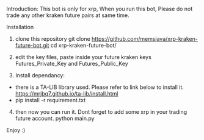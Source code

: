 
Introduction:
This bot is only for xrp, When you run this bot, Please do not trade any other kraken future pairs at same time.


Installation
1. clone this repository
git clone https://github.com/memsjava/xrp-kraken-future-bot.git
cd xrp-kraken-future-bot/

2. edit the key files, paste inside your future kraken keys
Futures_Private_Key and Futures_Public_Key

3. Install dependancy:
- there is a TA-LIB library used. Please refer to link below to install it.
https://mrjbq7.github.io/ta-lib/install.html
- pip install -r requirement.txt

4. then now you can run it. Dont forget to add some xrp in your trading future account.
python main.py

Enjoy :)